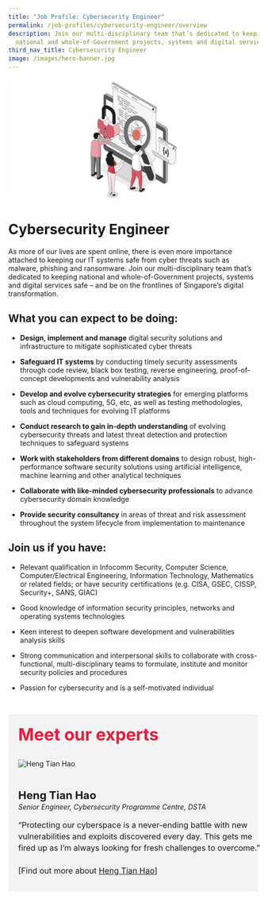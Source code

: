 ```yaml
---
title: "Job Profile: Cybersecurity Engineer"
permalink: /job-profiles/cybersecurity-engineer/overview
description: Join our multi-disciplinary team that’s dedicated to keeping
  national and whole-of-Government projects, systems and digital services safe.
third_nav_title: Cybersecurity Engineer
image: /images/hero-banner.jpg
---
```

![Cybersecurity Engineer](/images/Header/Header%20Cybersecurity.jpeg)

# Cybersecurity Engineer
As more of our lives are spent online, there is even more importance attached to keeping our IT systems safe from cyber threats such as malware, phishing and ransomware. Join our multi-disciplinary team that’s dedicated to keeping national and whole-of-Government projects, systems and digital services safe – and be on the frontlines of Singapore’s digital transformation. 


## What you can expect to be doing:

* **Design, implement and manage** digital security solutions and infrastructure to mitigate sophisticated cyber threats 

* **Safeguard IT systems** by conducting timely security assessments through code review, black box testing, reverse engineering, proof-of-concept developments and vulnerability analysis

* **Develop and evolve cybersecurity strategies** for emerging platforms such as cloud computing, 5G, etc, as well as testing methodologies, tools and techniques for evolving IT platforms 

* **Conduct research to gain in-depth understanding** of evolving cybersecurity threats and latest threat detection and protection techniques to safeguard systems

* **Work with stakeholders from different domains** to design robust, high-performance software security solutions using artificial intelligence, machine learning and other analytical techniques

* **Collaborate with like-minded cybersecurity professionals** to advance cybersecurity domain knowledge

* **Provide security consultancy** in areas of threat and risk assessment throughout the system lifecycle from implementation to maintenance


## Join us if you have:

* Relevant qualification in Infocomm Security, Computer Science, Computer/Electrical Engineering, Information Technology, Mathematics or related fields; or have security certifications (e.g. CISA, GSEC, CISSP, Security+, SANS, GIAC)

* Good knowledge of information security principles, networks and operating systems technologies

* Keen interest to deepen software development and vulnerabilities analysis skills 

* Strong communication and interpersonal skills to collaborate with cross-functional, multi-disciplinary teams to formulate, institute and monitor security policies and procedures

* Passion for cybersecurity and is a self-motivated individual 

​
<div class="row" style="font-size:34px; font-weight: 700; color: #ed1a3b; background-color: #f3f3f3; padding: 20px 0px 20px 20px;"> Meet our experts</div>
        
<div class="row" style="background-color: #f3f3f3;">
      <div class="column" style="padding: 10px 0px 30px 20px;"><img src="https://techcareers.smartnation.gov.sg/images/heng-tian-hao.jpg" alt="Heng Tian Hao"></div>
      <div class="column" style="width: 100%; padding: 10px 20px 30px 20px;">
       <span style="font-size: 22px; font-weight: bold; line-height: 30px;">Heng Tian Hao</span><br><span style="font-size: 14px; font-style: italic; line-height: 16px;">Senior Engineer, Cybersecurity Programme Centre, DSTA</span><br><br>
    <span style="font-size: 16px; line-height: 23px;">“Protecting our cyberspace is a never-ending battle with new vulnerabilities and exploits discovered every day. This gets me fired up as I’m always looking for fresh challenges to overcome.”<br><br> [Find out more about <a href="/job-profiles/cybersecurity-engineer/heng-tian-hao">Heng Tian Hao</a>]</span>
      </div>
</div>